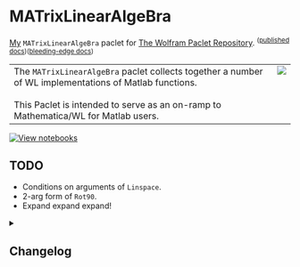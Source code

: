 # MATrixLinearAlgeBra
[My](https://resources.wolframcloud.com/publishers/resources?PublisherID=TheRealCStover) `MATrixLinearAlgeBra` paclet for [The Wolfram Paclet Repository](https://resources.wolframcloud.com/PacletRepository). <sup>([published docs](https://resources.wolframcloud.com/PacletRepository/resources/TheRealCStover/MATrixLinearAlgeBra/))</sup><sup>([bleeding-edge docs](https://www.wolframcloud.com/obj/chaz0014/DeployedResources/Paclet/TheRealCStover/MATrixLinearAlgeBra/))</sup>

<table>
  <tr>
    <td valign = "top">
      The <code>MATrixLinearAlgeBra</code> paclet collects together a number of WL implementations of Matlab functions.
      <br><br>
      This Paclet is intended to serve as an on-ramp to Mathematica/WL for Matlab users.
    </td>
    <td valign = "top">
      <img src = "https://github.com/stoverc/Matlab/blob/main/img/logo2.png">
    </td>
  </tr>
</table>

[![View notebooks](https://wolfr.am/HAAhzkRq)](https://wolfr.am/17EzQ1JW1)
 
## TODO
* Conditions on arguments of <code>Linspace</code>.
* 2-arg form of <code>Rot90</code>.
* Expand expand expand!

<details>
<summary><h2>Changelog</h2></summary>
  <details>
  <summary><h4>21-23 Sep 2022</h4></summary>
  <ol>
    <li>Renamed from <code>Matlab</code> to <code>MATrixLinearAlgeBra</code> per <a href = "https://resources.wolframcloud.com/publishers/resources?PublisherID=Bob">@Bob Sandheinrich</a>'s suggestion. Thanks, Bob!</li>
    <li>Attempted to publish v1.0.0 in the paclet repo before hitting error.</li>
    <li>A couple days later: Re-created the entire paclet from scratch to attempt to overcome errors.</li>
    <li>Published v1.0.0 in the Paclet Repo: (<a href = "https://resources.wolframcloud.com/PacletRepository/resources/TheRealCStover/MATrixLinearAlgeBra/">link</a>)
  </ol>
  </details>
  <details>
  <summary><h4>20 Sep 2022</h4></summary>
  <ol>
    <li>Later, made a (very sparse) main guide page.</li>
    <li>Initial commit. This version contains definitions four functions plus some skeleton documentation for each. Much more fleshing out is needed.</li>
  </ol>
  </details>
</details>
